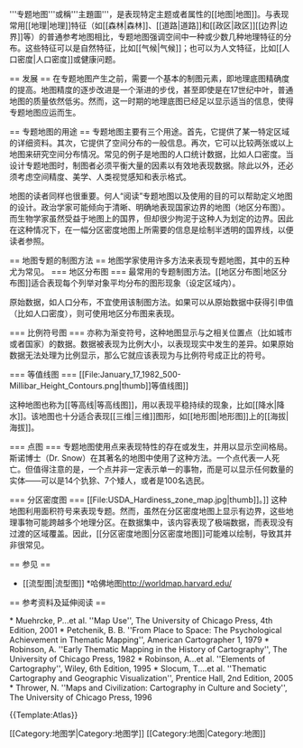 
'''专题地图'''或稱'''主題圖'''，是表现特定主题或者属性的[[地图|地图]]。与表现常用[[地理|地理]]特征（如[[森林|森林]]、[[道路|道路]]和[[政区|政区]][[边界|边界]]等）的普通参考地图相比，专题地图强调空间中一种或少数几种地理特征的分布。这些特征可以是自然特征，比如[[气候|气候]]；也可以为人文特征，比如[[人口密度|人口密度]]或健康问题。

== 发展 ==
在专题地图产生之前，需要一个基本的制图元素，即地理底图精确度的提高。地图精度的逐步改进是一个渐进的步伐，甚至即使是在17世纪中叶，普通地图的质量依然低劣。然而，这一时期的地理底图已经足以显示适当的信息，使得专题地图应运而生。

== 专题地图的用途 ==
专题地图主要有三个用途。首先，它提供了某一特定区域的详细资料。其次，它提供了空间分布的一般信息。再次，它可以比较两张或以上地图来研究空间分布情况。常见的例子是地图的人口统计数据，比如人口密度。当设计专题地图时，制图者必须平衡大量的因素以有效地表现数据。除此以外，还必须考虑空间精度、美学、人类视觉感知和表示格式。

地图的读者同样也很重要。何人“阅读”专题地图以及使用的目的可以帮助定义地图的设计。政治学家可能倾向于清晰、明确地表现国家边界的地图（地区分布图）。而生物学家虽然受益于地图上的国界，但却很少拘泥于这种人为划定的边界。因此在这种情况下，在一幅分区密度地图上所需要的信息是绘制半透明的国界线，以便读者参照。

== 地图专题的制图方法 ==
地图学家使用许多方法来表现专题地图，其中的五种尤为常见。
=== 地区分布图 ===
最常用的专题制图方法。[[地区分布图|地区分布图]]适合表现每个列举对象平均分布的图形现象（设定区域内）。

原始数据，如人口分布，不宜使用该制图方法。如果可以从原始数据中获得引申值（比如人口密度），则可使用地区分布图来表现。

=== 比例符号图 ===
亦称为渐变符号，这种地图显示与之相关位置点（比如城市或者国家）的数据。数据被表现为比例大小，以表现现实中发生的差异。如果原始数据无法处理为比例显示，那么它就应该表现为与比例符号成正比的符号。

=== 等值线图 ===
[[File:January_17_1982_500-Millibar_Height_Contours.png|thumb]]等值线图]]

这种地图也称为[[等高线|等高线图]]，用以表现平稳持续的现象，比如[[降水|降水]]。该地图也十分适合表现[[三维|三维]]图形，如[[地形图|地形图]]上的[[海拔|海拔]]。

=== 点图 ===
专题地图使用点来表现特性的存在或发生，并用以显示空间格局。斯诺博士（Dr. Snow）在其著名的地图中使用了这种方法。一个点代表一人死亡。但值得注意的是，一个点并非一定表示单一的事物，而是可以显示任何数量的实体——可以是14个犰狳、7个矮人，或者是100名选民。

=== 分区密度图 ===
[[File:USDA_Hardiness_zone_map.jpg|thumb]]。]]
这种地图利用面积符号来表现专题。然而，虽然在分区密度地图上显示有边界，这些地理事物可能跨越多个地理分区。在数据集中，该内容表现了极端数据，而表现没有过渡的区域覆盖。因此，[[分区密度地图|分区密度地图]]可能难以绘制，导致其并非很常见。

== 参见 ==
* [[流型图|流型图]]
*哈佛地图<ref>http://worldmap.harvard.edu/</ref>

== 参考资料及延伸阅读 ==
<div class="references-small">
<references />
* Muehrcke, P...et al. ''Map Use'', The University of Chicago Press, 4th Edition, 2001
* Petchenik, B. B. ''From Place to Space: The Psychological Achievement in Thematic Mapping'', American Cartographer 1, 1979
* Robinson, A. ''Early Thematic Mapping in the History of Cartography'', The University of Chicago Press, 1982
* Robinson, A...et al. ''Elements of Cartography'', Wiley, 6th Edition, 1995
* Slocum, T....et al. ''Thematic Cartography and Geographic Visualization'', Prentice Hall, 2nd Edition, 2005
* Thrower, N. ''Maps and Civilization: Cartography in Culture and Society'', The University of Chicago Press, 1996
</div>

{{Template:Atlas}}

[[Category:地图学|Category:地图学]]
[[Category:地图|Category:地图]]